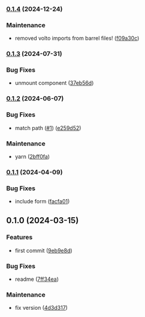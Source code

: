 ### [0.1.4](https://github.com/collective/volto-slimheader/compare/v0.1.3...v0.1.4) (2024-12-24)


### Maintenance

* removed volto imports from barrel files! ([f09a30c](https://github.com/collective/volto-slimheader/commit/f09a30cc4696e9679aec25b17e15b9503c23354b))

### [0.1.3](https://github.com/collective/volto-slimheader/compare/v0.1.2...v0.1.3) (2024-07-31)


### Bug Fixes

* unmount component ([37eb56d](https://github.com/collective/volto-slimheader/commit/37eb56dc7d0327feb6bfd7a18711a109d95cfffa))

### [0.1.2](https://github.com/collective/volto-slimheader/compare/v0.1.1...v0.1.2) (2024-06-07)


### Bug Fixes

* match path ([#1](https://github.com/collective/volto-slimheader/issues/1)) ([e259d52](https://github.com/collective/volto-slimheader/commit/e259d52b2137f0121cf021f3143f95aa13a254f1))


### Maintenance

* yarn ([2bff0fa](https://github.com/collective/volto-slimheader/commit/2bff0fa6e2f4ca0a6dc3df8696d4c93b2f4ae942))

### [0.1.1](https://github.com/collective/volto-slimheader/compare/v0.1.0...v0.1.1) (2024-04-09)


### Bug Fixes

* include form ([facfa01](https://github.com/collective/volto-slimheader/commit/facfa019e2459bc0286c95c850a4676e5d84e846))

## 0.1.0 (2024-03-15)


### Features

* first commit ([9eb9e8d](https://github.com/collective/volto-slimheader/commit/9eb9e8d9910b86309870912142c2a40b7eaf4a3d))


### Bug Fixes

* readme ([7ff34ea](https://github.com/collective/volto-slimheader/commit/7ff34eafe11c533add11fb2e5ca23368f18396a0))


### Maintenance

* fix version ([4d3d317](https://github.com/collective/volto-slimheader/commit/4d3d31746441207dd7494c0c05369bb706b91abc))

